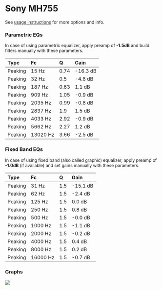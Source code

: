 # Sony MH755
See [usage instructions](https://github.com/jaakkopasanen/AutoEq#usage) for more options and info.

### Parametric EQs
In case of using parametric equalizer, apply preamp of **-1.5dB** and build filters manually
with these parameters. 


| Type    | Fc       |    Q | Gain     |
|:--------|:---------|:-----|:---------|
| Peaking | 15 Hz    | 0.74 | -16.3 dB |
| Peaking | 32 Hz    | 0.5  | -4.8 dB  |
| Peaking | 187 Hz   | 0.63 | 1.1 dB   |
| Peaking | 909 Hz   | 1.05 | -0.9 dB  |
| Peaking | 2035 Hz  | 0.99 | -0.8 dB  |
| Peaking | 2837 Hz  | 1.9  | 1.5 dB   |
| Peaking | 4033 Hz  | 2.92 | -0.9 dB  |
| Peaking | 5662 Hz  | 2.27 | 1.2 dB   |
| Peaking | 13020 Hz | 3.66 | -2.5 dB  |

### Fixed Band EQs
In case of using fixed band (also called graphic) equalizer, apply preamp of **-1.0dB**
(if available) and set gains manually with these parameters.

| Type    | Fc       |   Q | Gain     |
|:--------|:---------|:----|:---------|
| Peaking | 31 Hz    | 1.5 | -15.1 dB |
| Peaking | 62 Hz    | 1.5 | -2.4 dB  |
| Peaking | 125 Hz   | 1.5 | 0.0 dB   |
| Peaking | 250 Hz   | 1.5 | 0.8 dB   |
| Peaking | 500 Hz   | 1.5 | -0.0 dB  |
| Peaking | 1000 Hz  | 1.5 | -1.1 dB  |
| Peaking | 2000 Hz  | 1.5 | -0.2 dB  |
| Peaking | 4000 Hz  | 1.5 | 0.4 dB   |
| Peaking | 8000 Hz  | 1.5 | 0.2 dB   |
| Peaking | 16000 Hz | 1.5 | -0.7 dB  |

### Graphs
![](https://raw.githubusercontent.com/banbeucmas/AutoEq/master/results/banbeucmas/Sony%20MH755%20(Moondrop%20Spaceship%20(Crinacle))/Sony%20MH755.png)